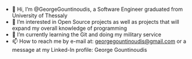 - 👋 Hi, I’m @GeorgeGountinoudis, a Software Engineer graduated from University of Thessaly
- 👀 I’m interested in Open Source projects as well as projects that will expand my overall knowledge of programming
- 🌱 I’m currently learning the Git and doing my military service
- 📫 How to reach me by e-mail at: georgegountinoudis@gmail.com or a message at my Linked-In profile: George Gountinoudis

<!---
GeorgeGountinoudis/GeorgeGountinoudis is a ✨ special ✨ repository because its `README.md` (this file) appears on your GitHub profile.
You can click the Preview link to take a look at your changes.
--->
